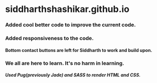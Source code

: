 # siddharthshashikar.github.io

### Added cool better code to improve the current code.
### Added responsiveness to the code.

#### Bottom contact buttons are left for Siddharth to work and build upon.

### We all are here to learn. It's no harm in learning.


##### Used Pug(previously Jade) and SASS to render HTML and CSS.
